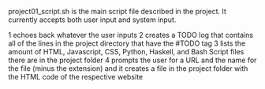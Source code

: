 project01_script.sh is the main script file described in the project. It currently accepts both
user input and system input.

1 echoes back whatever the user inputs
2 creates a TODO log that contains all of the lines in the project directory that have the #TODO tag
3 lists the amount of HTML, Javascript, CSS, Python, Haskell, and Bash Script files there are in the project folder
4 prompts the user for a URL and the name for the file (minus the extension)
and it creates a file in the project folder with the HTML code of the
respective website
